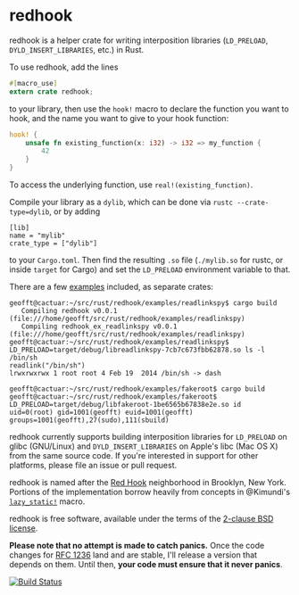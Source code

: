 redhook
=======

redhook is a helper crate for writing interposition libraries
(`LD_PRELOAD`, `DYLD_INSERT_LIBRARIES`, etc.) in Rust.

To use redhook, add the lines

```rust
#[macro_use]
extern crate redhook;
```

to your library, then use the `hook!` macro to declare the function you
want to hook, and the name you want to give to your hook function:

```rust
hook! {
    unsafe fn existing_function(x: i32) -> i32 => my_function {
        42
    }
}
```

To access the underlying function, use `real!(existing_function)`.

Compile your library as a `dylib`, which can be done via
`rustc --crate-type=dylib`, or by adding

```
[lib]
name = "mylib"
crate_type = ["dylib"]
```

to your `Cargo.toml`. Then find the resulting `.so` file (`./mylib.so`
for rustc, or inside `target` for Cargo) and set the `LD_PRELOAD`
environment variable to that.

There are a few [examples](examples) included, as separate crates:

```
geofft@cactuar:~/src/rust/redhook/examples/readlinkspy$ cargo build
   Compiling redhook v0.0.1 (file:///home/geofft/src/rust/redhook/examples/readlinkspy)
   Compiling redhook_ex_readlinkspy v0.0.1 (file:///home/geofft/src/rust/redhook/examples/readlinkspy)
geofft@cactuar:~/src/rust/redhook/examples/readlinkspy$ LD_PRELOAD=target/debug/libreadlinkspy-7cb7c673fbb62878.so ls -l /bin/sh
readlink("/bin/sh")
lrwxrwxrwx 1 root root 4 Feb 19  2014 /bin/sh -> dash
```

```
geofft@cactuar:~/src/rust/redhook/examples/fakeroot$ cargo build
geofft@cactuar:~/src/rust/redhook/examples/fakeroot$ LD_PRELOAD=target/debug/libfakeroot-1be6565b67838e2e.so id
uid=0(root) gid=1001(geofft) euid=1001(geofft) groups=1001(geofft),27(sudo),111(sbuild)
```

redhook currently supports building interposition libraries for
`LD_PRELOAD` on glibc (GNU/Linux) and `DYLD_INSERT_LIBRARIES` on Apple's
libc (Mac OS X) from the same source code. If you're interested in
support for other platforms, please file an issue or pull request.

redhook is named after the [Red Hook](http://en.wikipedia.org/wiki/Red_Hook,_Brooklyn)
neighborhood in Brooklyn, New York. Portions of the implementation
borrow heavily from concepts in @Kimundi's
[`lazy_static!`](https://github.com/Kimundi/lazy-static.rs) macro.

redhook is free software, available under the terms of the
[2-clause BSD license](COPYING).

**Please note that no attempt is made to catch panics.** Once
the code changes for [RFC 1236](https://github.com/rust-lang/rfcs/blob/master/text/1236-stabilize-catch-panic.md)
land and are stable, I'll release a version that depends on them.
Until then, **your code must ensure that it never panics**.

[![Build Status](https://travis-ci.org/geofft/redhook.svg?branch=master)](https://travis-ci.org/geofft/redhook)
